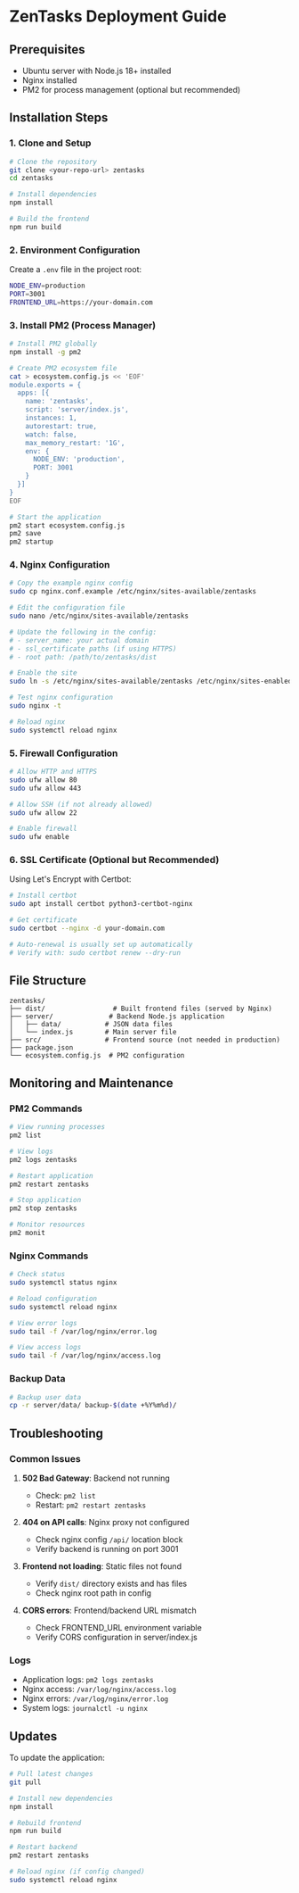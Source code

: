 # ZenTasks Deployment Guide

## Prerequisites

- Ubuntu server with Node.js 18+ installed
- Nginx installed
- PM2 for process management (optional but recommended)

## Installation Steps

### 1. Clone and Setup

```bash
# Clone the repository
git clone <your-repo-url> zentasks
cd zentasks

# Install dependencies
npm install

# Build the frontend
npm run build
```

### 2. Environment Configuration

Create a `.env` file in the project root:

```bash
NODE_ENV=production
PORT=3001
FRONTEND_URL=https://your-domain.com
```

### 3. Install PM2 (Process Manager)

```bash
# Install PM2 globally
npm install -g pm2

# Create PM2 ecosystem file
cat > ecosystem.config.js << 'EOF'
module.exports = {
  apps: [{
    name: 'zentasks',
    script: 'server/index.js',
    instances: 1,
    autorestart: true,
    watch: false,
    max_memory_restart: '1G',
    env: {
      NODE_ENV: 'production',
      PORT: 3001
    }
  }]
}
EOF

# Start the application
pm2 start ecosystem.config.js
pm2 save
pm2 startup
```

### 4. Nginx Configuration

```bash
# Copy the example nginx config
sudo cp nginx.conf.example /etc/nginx/sites-available/zentasks

# Edit the configuration file
sudo nano /etc/nginx/sites-available/zentasks

# Update the following in the config:
# - server_name: your actual domain
# - ssl_certificate paths (if using HTTPS)
# - root path: /path/to/zentasks/dist

# Enable the site
sudo ln -s /etc/nginx/sites-available/zentasks /etc/nginx/sites-enabled/

# Test nginx configuration
sudo nginx -t

# Reload nginx
sudo systemctl reload nginx
```

### 5. Firewall Configuration

```bash
# Allow HTTP and HTTPS
sudo ufw allow 80
sudo ufw allow 443

# Allow SSH (if not already allowed)
sudo ufw allow 22

# Enable firewall
sudo ufw enable
```

### 6. SSL Certificate (Optional but Recommended)

Using Let's Encrypt with Certbot:

```bash
# Install certbot
sudo apt install certbot python3-certbot-nginx

# Get certificate
sudo certbot --nginx -d your-domain.com

# Auto-renewal is usually set up automatically
# Verify with: sudo certbot renew --dry-run
```

## File Structure

```
zentasks/
├── dist/                 # Built frontend files (served by Nginx)
├── server/              # Backend Node.js application
│   ├── data/           # JSON data files
│   └── index.js        # Main server file
├── src/                # Frontend source (not needed in production)
├── package.json
└── ecosystem.config.js  # PM2 configuration
```

## Monitoring and Maintenance

### PM2 Commands

```bash
# View running processes
pm2 list

# View logs
pm2 logs zentasks

# Restart application
pm2 restart zentasks

# Stop application
pm2 stop zentasks

# Monitor resources
pm2 monit
```

### Nginx Commands

```bash
# Check status
sudo systemctl status nginx

# Reload configuration
sudo systemctl reload nginx

# View error logs
sudo tail -f /var/log/nginx/error.log

# View access logs
sudo tail -f /var/log/nginx/access.log
```

### Backup Data

```bash
# Backup user data
cp -r server/data/ backup-$(date +%Y%m%d)/
```

## Troubleshooting

### Common Issues

1. **502 Bad Gateway**: Backend not running
   - Check: `pm2 list`
   - Restart: `pm2 restart zentasks`

2. **404 on API calls**: Nginx proxy not configured
   - Check nginx config `/api/` location block
   - Verify backend is running on port 3001

3. **Frontend not loading**: Static files not found
   - Verify `dist/` directory exists and has files
   - Check nginx root path in config

4. **CORS errors**: Frontend/backend URL mismatch
   - Check FRONTEND_URL environment variable
   - Verify CORS configuration in server/index.js

### Logs

- Application logs: `pm2 logs zentasks`
- Nginx access: `/var/log/nginx/access.log`
- Nginx errors: `/var/log/nginx/error.log`
- System logs: `journalctl -u nginx`

## Updates

To update the application:

```bash
# Pull latest changes
git pull

# Install new dependencies
npm install

# Rebuild frontend
npm run build

# Restart backend
pm2 restart zentasks

# Reload nginx (if config changed)
sudo systemctl reload nginx
```